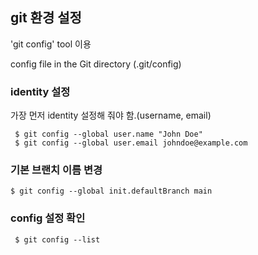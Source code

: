 ## git 환경 설정 
 'git config' tool 이용
 
  config file in the Git directory (.git/config)

### identity 설정
  가장 먼저 identity 설정해 줘야 함.(username, email)

 ```
  $ git config --global user.name "John Doe"
  $ git config --global user.email johndoe@example.com
 ```

 ### 기본 브랜치 이름 변경
  ```
  $ git config --global init.defaultBranch main
  ``` 

### config 설정 확인
 ```
  $ git config --list
 ```

 